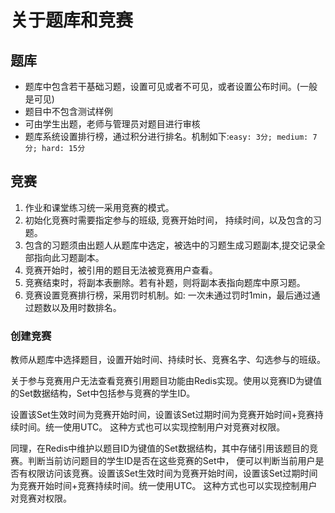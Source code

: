 # 关于题库和竞赛

## 题库

- 题库中包含若干基础习题，设置可见或者不可见，或者设置公布时间。(一般是可见)
- 题目中不包含测试样例
- 可由学生出题，老师与管理员对题目进行审核
- 题库系统设置排行榜，通过积分进行排名。机制如下:`easy: 3分; medium: 7分; hard: 15分`

## 竞赛

1. 作业和课堂练习统一采用竞赛的模式。
2. 初始化竞赛时需要指定参与的班级, 竞赛开始时间， 持续时间，以及包含的习题。
3. 包含的习题须由出题人从题库中选定，被选中的习题生成习题副本,提交记录全部指向此习题副本。
4. 竞赛开始时，被引用的题目无法被竞赛用户查看。
5. 竞赛结束时，将副本表删除。若有补题，则将副本表指向题库中原习题。
6. 竞赛设置竞赛排行榜，采用罚时机制。如: 一次未通过罚时1min，最后通过通过题数以及用时数排名。

### 创建竞赛

教师从题库中选择题目，设置开始时间、持续时长、竞赛名字、勾选参与的班级。

关于参与竞赛用户无法查看竞赛引用题目功能由Redis实现。使用以竞赛ID为键值的Set数据结构，Set中包括参与竞赛的学生ID。

设置该Set生效时间为竞赛开始时间，设置该Set过期时间为竞赛开始时间+竞赛持续时间。统一使用UTC。
这种方式也可以实现控制用户对竞赛对权限。

同理，在Redis中维护以题目ID为键值的Set数据结构，其中存储引用该题目的竞赛。判断当前访问题目的学生ID是否在这些竞赛的Set中，
便可以判断当前用户是否有权限访问该竞赛。设置该Set生效时间为竞赛开始时间，设置该Set过期时间为竞赛开始时间+竞赛持续时间。统一使用UTC。 这种方式也可以实现控制用户对竞赛对权限。